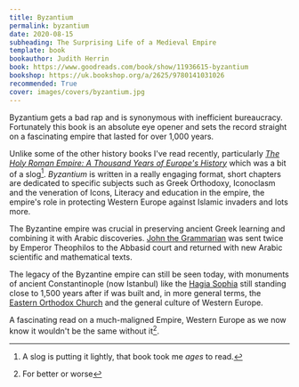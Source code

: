 ```yaml
---
title: Byzantium
permalink: byzantium
date: 2020-08-15
subheading: The Surprising Life of a Medieval Empire
template: book
bookauthor: Judith Herrin
book: https://www.goodreads.com/book/show/11936615-byzantium
bookshop: https://uk.bookshop.org/a/2625/9780141031026
recommended: True
cover: images/covers/byzantium.jpg
---
```


Byzantium gets a bad rap and is synonymous with inefficient bureaucracy. Fortunately this book is an absolute eye opener and sets the record straight on a fascinating empire that lasted for over 1,000 years.

Unlike some of the other history books I've read recently, particularly [*The Holy Roman Empire: A Thousand Years of Europe's History*](https://www.jacquescorbytuech.com/writing/20200106-weekly-reading) which was a bit of a slog[^1]. *Byzantium* is written in a really engaging format, short chapters are dedicated to specific subjects such as Greek Orthodoxy, Iconoclasm and the veneration of Icons, Literacy and education in the empire, the empire's role in protecting Western Europe against Islamic invaders and lots more. 

The Byzantine empire was crucial in preserving ancient Greek learning and combining it with Arabic discoveries. [John the Grammarian](https://en.wikipedia.org/wiki/John_VII_of_Constantinople) was sent twice by Emperor Theophilos to the Abbasid court and returned with new Arabic scientific and mathematical texts.

The legacy of the Byzantine empire can still be seen today, with monuments of ancient Constantinople (now Istanbul) like the [Hagia Sophia](https://en.wikipedia.org/wiki/Hagia_Sophia) still standing close to 1,500 years after if was built and, in more general terms, the [Eastern Orthodox Church](https://en.wikipedia.org/wiki/Eastern_Orthodox_Church) and the general culture of Western Europe. 

A fascinating read on a much-maligned Empire, Western Europe as we now know it wouldn't be the same without it[^2].

[^1]: A slog is putting it lightly, that book took me *ages* to read.
[^2]: For better or worse